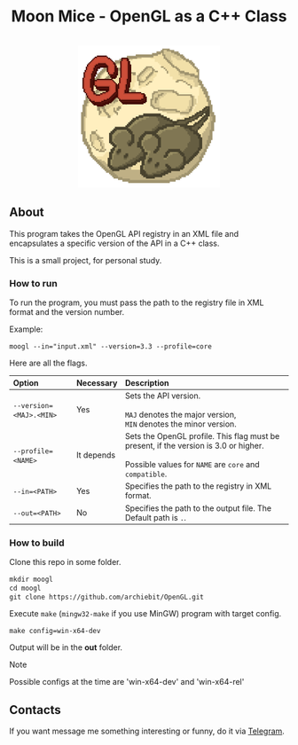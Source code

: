 <div>
  <h1 align="center">Moon Mice - OpenGL as a C++ Class</h1>
  <br>
  <div align="center">
    <a href="https://github.com/archiebit/OpenGL">
      <img src=".github/logo.png" width="256" height="256"/>
    </a>
  </div>
</div>



## About
This program takes the OpenGL API registry in an XML file and encapsulates
a specific version of the API in a C++ class.

This is a small project, for personal study.



### How to run
To run the program, you must pass the path to the registry file in XML format
and the version number.

Example:
```
moogl --in="input.xml" --version=3.3 --profile=core
```

Here are all the flags.

| Option                  | Necessary  | Description                                                                                                                                           |
|:------------------------|:-----------|:------------------------------------------------------------------------------------------------------------------------------------------------------|
| `--version=<MAJ>.<MIN>` | Yes        | Sets the API version.<br/><br/>`MAJ` denotes the major version,<br/>`MIN` denotes the minor version.                                                  |
| `--profile=<NAME>`      | It depends | Sets the OpenGL profile. This flag must be present, if the version is 3.0 or higher.<br/><br/>Possible values for `NAME` are `core` and `compatible`. |
| `--in=<PATH>`           | Yes        | Specifies the path to the registry in XML format.                                                                                                     |
| `--out=<PATH>`          | No         | Specifies the path to the output file. The Default path is `.`.                                                                                       |



### How to build
Clone this repo in some folder.
```
mkdir moogl
cd moogl
git clone https://github.com/archiebit/OpenGL.git
```

Execute `make` (`mingw32-make` if you use MinGW) program with target config.
```
make config=win-x64-dev
```

Output will be in the __out__ folder.
>[!NOTE]
>Possible configs at the time are 'win-x64-dev' and 'win-x64-rel'



## Contacts
If you want message me something interesting or funny, do it via [Telegram](https://t.me/ArchieBIT).